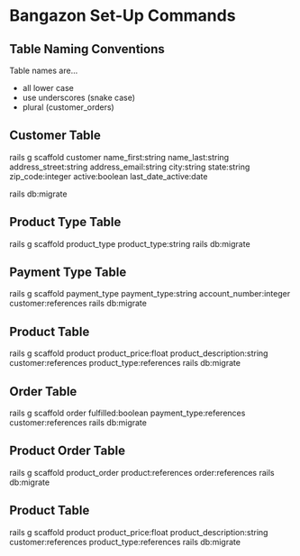 # Bangazon Set-Up Commands

## Table Naming Conventions
Table names are...
- all lower case
- use underscores (snake case)
- plural (customer_orders)



## Customer Table

rails g scaffold customer name_first:string name_last:string address_street:string address_email:string city:string state:string zip_code:integer active:boolean last_date_active:date

rails db:migrate


## Product Type Table

rails g scaffold product_type product_type:string
rails db:migrate


## Payment Type Table

rails g scaffold payment_type payment_type:string account_number:integer customer:references
rails db:migrate


## Product Table

rails g scaffold product product_price:float product_description:string customer:references product_type:references
rails db:migrate


## Order Table

rails g scaffold order fulfilled:boolean payment_type:references customer:references 
rails db:migrate



## Product Order Table

rails g scaffold product_order product:references order:references
rails db:migrate



## Product Table

rails g scaffold product product_price:float product_description:string customer:references product_type:references
rails db:migrate

